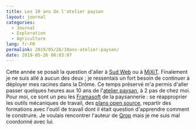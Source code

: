 ```yaml
---
title: Les 10 ans de l'atelier paysan
layout: journal
categories:
  - Journal
  - Exploration
  - Agriculture
lang: fr-FR
permalink: 2019/05/26/10ans-atelier-paysan/
date: 2019-05-26 06:03:07
---
```


Cette année se posait la question d'aller à [Sud Web](https://sudweb.fr/2019/) ou à [MiXiT](https://mixitconf.org/2019). Finalement je ne suis allé à aucun des deux ; je ressentais un fort besoin de continuer à déployer mes racines dans la Drôme. Ce temps préservé m'a permis d'aller passer quelques heures aux 10 ans de l'[atelier paysan](https://www.latelierpaysan.org/), à 2 pas de chez moi. Pour moi, ce sont un peu les [Framasoft](https://framasoft.org/fr/) de la paysannerie : se réapproprier les outils mécaniques de travail, des [plans open source](https://www.latelierpaysan.org/Plans-et-Tutoriels), repartir des formations avec l'outil de travail dont il était question d'apprendre comment le construire. Je voulais rencontrer l'auteur de [Qrop](https://qrop.frama.io/fr/planting-map.html) mais je me suis mal coordonné avec lui.
